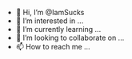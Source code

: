 - 👋 Hi, I’m @IamSucks
- 👀 I’m interested in ...
- 🌱 I’m currently learning ...
- 💞️ I’m looking to collaborate on ...
- 📫 How to reach me ...

<!---
IamSucks/IamSucks is a ✨ special ✨ repository because its `README.md` (this file) appears on your GitHub profile.
You can click the Preview link to take a look at your changes.
--->
